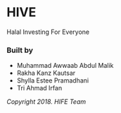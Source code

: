 # HIVE
Halal Investing For Everyone

### Built by
- Muhammad Awwaab Abdul Malik
- Rakha Kanz Kautsar
- Shylla Estee Pramadhani
- Tri Ahmad Irfan

_Copyright 2018. HIFE Team_
